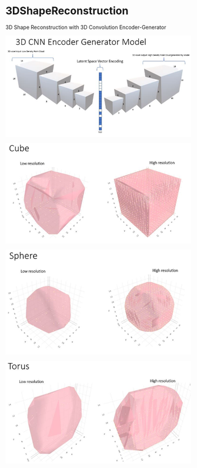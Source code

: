 # 3DShapeReconstruction
3D Shape Reconstruction with 3D Convolution Encoder-Generator

![alt text](https://github.com/techbossmb/3DShapeReconstruction/blob/master/readme/architecture.JPG?raw=true)

![alt text](https://github.com/techbossmb/3DShapeReconstruction/blob/master/readme/cube.JPG?raw=true)

![alt text](https://github.com/techbossmb/3DShapeReconstruction/blob/master/readme/sphere.JPG?raw=true)

![alt text](https://github.com/techbossmb/3DShapeReconstruction/blob/master/readme/torus.JPG?raw=true)
